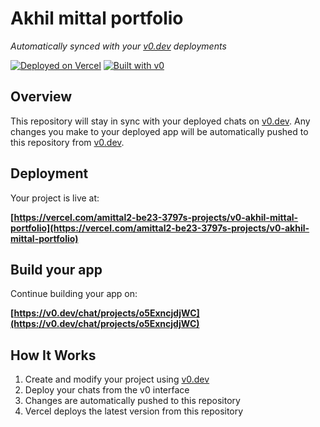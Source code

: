 # Akhil mittal portfolio

*Automatically synced with your [v0.dev](https://v0.dev) deployments*

[![Deployed on Vercel](https://img.shields.io/badge/Deployed%20on-Vercel-black?style=for-the-badge&logo=vercel)](https://vercel.com/amittal2-be23-3797s-projects/v0-akhil-mittal-portfolio)
[![Built with v0](https://img.shields.io/badge/Built%20with-v0.dev-black?style=for-the-badge)](https://v0.dev/chat/projects/o5ExncjdjWC)

## Overview

This repository will stay in sync with your deployed chats on [v0.dev](https://v0.dev).
Any changes you make to your deployed app will be automatically pushed to this repository from [v0.dev](https://v0.dev).

## Deployment

Your project is live at:

**[https://vercel.com/amittal2-be23-3797s-projects/v0-akhil-mittal-portfolio](https://vercel.com/amittal2-be23-3797s-projects/v0-akhil-mittal-portfolio)**

## Build your app

Continue building your app on:

**[https://v0.dev/chat/projects/o5ExncjdjWC](https://v0.dev/chat/projects/o5ExncjdjWC)**

## How It Works

1. Create and modify your project using [v0.dev](https://v0.dev)
2. Deploy your chats from the v0 interface
3. Changes are automatically pushed to this repository
4. Vercel deploys the latest version from this repository
